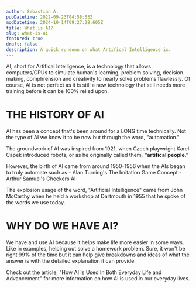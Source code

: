 ```yaml
---
author: Sebastian A.
pubDatetime: 2022-09-23T04:58:53Z
modDatetime: 2024-10-14T09:27:28.605Z
title: What is AI?
slug: what-is-ai
featured: true
draft: false
description: A quick rundown on what Artifical Intelligence is.
---
```


AI, short for Artifical Intelligence, is a technology that allows computers/CPUs to simulate human's learning, problem solving, decision making, comphrension and creativity to nearly solve
problems flawlessly. Of course, AI is not perfect as it is still a new technology that still needs more training before it can be 100% relied upon.

# THE HISTORY OF AI

AI has been a concept that's been around for a LONG time technically. Not the type of AI we know it to be now but through the word, "automation."

The groundwork of AI was inspired from 1921, when Czech playwright Karel Capek introduced robots, or as he originally called them, <b>"artifical people."</b>

However, the birth of AI came from around 1950-1956 when the AIs began to truly automate such as 
    - Alan Turning's The Imitation Game Concept
    - Arthur Samuel's Checkers AI

The explosion usage of the word, "Artificial Intelligence" came from John McCarthy when he held a workshop at Dartmouth in 1955 that he spoke of the words we use today.

# WHY DO WE HAVE AI?

We have and use AI because it helps make life more easier in some ways. Like in examples, helping out solve a homework problem. Sure, it won't be right 99% of the time but it can help give
breakdowns and ideas of what the answer is with the detailed explanation it can provide.

Check out the article, "How AI Is Used In Both Everyday Life and Advancement" for more information on how AI is used in our everyday lives.